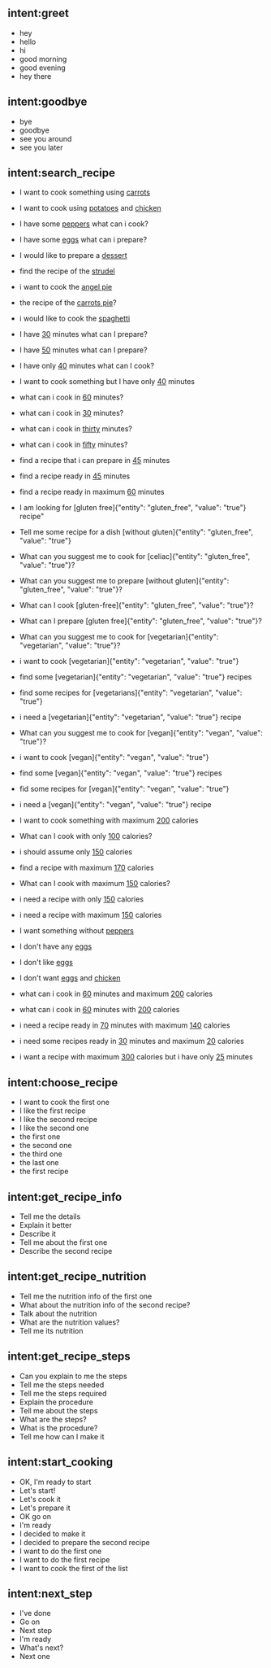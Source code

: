 ## intent:greet
- hey
- hello
- hi
- good morning
- good evening
- hey there

## intent:goodbye
- bye
- goodbye
- see you around
- see you later

## intent:search_recipe
- I want to cook something using [carrots](search_ingredients)
- I want to cook using [potatoes](search_ingredients) and [chicken](search_ingredients)
- I have some [peppers](search_ingredients) what can i cook?
- I have some [eggs](search_ingredients) what can i prepare?

- I would like to prepare a [dessert](search_text)
- find the recipe of the [strudel](search_text)
- i want to cook the [angel pie](search_text)
- the recipe of the [carrots pie](search_text)?
- i would like to cook the [spaghetti](search_text)

- I have [30](max_minutes) minutes what can I prepare?
- I have [50](max_minutes) minutes what can I prepare?
- I have only [40](max_minutes) minutes what can I cook?
- I want to cook something but I have only [40](max_minutes) minutes
- what can i cook in [60](max_minutes) minutes?
- what can i cook in [30](max_minutes) minutes?
- what can i cook in [thirty](max_minutes) minutes?
- what can i cook in [fifty](max_minutes) minutes?
- find a recipe that i can prepare in [45](max_minutes) minutes
- find a recipe ready in [45](max_minutes) minutes
- find a recipe ready in maximum [60](max_minutes) minutes

- I am looking for [gluten free]{"entity": "gluten_free", "value": "true"} recipe"
- Tell me some recipe for a dish [without gluten]{"entity": "gluten_free", "value": "true"}
- What can you suggest me to cook for [celiac]{"entity": "gluten_free", "value": "true"}?
- What can you suggest me to prepare [without gluten]{"entity": "gluten_free", "value": "true"}?
- What can I cook [gluten-free]{"entity": "gluten_free", "value": "true"}?
- What can I prepare [gluten free]{"entity": "gluten_free", "value": "true"}?

- What can you suggest me to cook for [vegetarian]{"entity": "vegetarian", "value": "true"}?
- i want to cook [vegetarian]{"entity": "vegetarian", "value": "true"}
- find some [vegetarian]{"entity": "vegetarian", "value": "true"} recipes
- find some recipes for [vegetarians]{"entity": "vegetarian", "value": "true"}
- i need a [vegetarian]{"entity": "vegetarian", "value": "true"} recipe

- What can you suggest me to cook for [vegan]{"entity": "vegan", "value": "true"}?
- i want to cook [vegan]{"entity": "vegan", "value": "true"}
- find some [vegan]{"entity": "vegan", "value": "true"} recipes
- fid some recipes for [vegan]{"entity": "vegan", "value": "true"}
- i need a [vegan]{"entity": "vegan", "value": "true"} recipe

- I want to cook something with maximum [200](max_calories) calories
- What can I cook with only [100](max_calories) calories?
- i should assume only [150](max_calories) calories
- find a recipe with maximum [170](max_calories) calories
- What can I cook with maximum [150](max_calories) calories?
- i need a recipe with only [150](max_calories) calories
- i need a recipe with maximum [150](max_calories) calories

- I want something without [peppers](avoid_ingredients)
- I don't have any [eggs](avoid_ingredients)
- I don't like [eggs](avoid_ingredients)
- I don't want [eggs](avoid_ingredients) and [chicken](avoid_ingredients)

- what can i cook in [60](max_minutes) minutes and maximum [200](max_calories) calories
- what can i cook in [60](max_minutes) minutes with [200](max_calories) calories
- i need a recipe ready in [70](max_minutes) minutes with maximum [140](max_calories) calories
- i need some recipes ready in [30](max_minutes) minutes and maximum [20](max_calories) calories
- i want a recipe with maximum [300](max_calories) calories but i have only [25](max_minutes) minutes

## intent:choose_recipe
- I want to cook the first one
- I like the first recipe
- I like the second recipe
- I like the second one
- the first one
- the second one
- the third one
- the last one
- the first recipe

## intent:get_recipe_info
- Tell me the details
- Explain it better
- Describe it
- Tell me about the first one
- Describe the second recipe

## intent:get_recipe_nutrition
- Tell me the nutrition info of the first one
- What about the nutrition info of the second recipe?
- Talk about the nutrition
- What are the nutrition values?
- Tell me its nutrition

## intent:get_recipe_steps
- Can you explain to me the steps
- Tell me the steps needed
- Tell me the steps required
- Explain the procedure
- Tell me about the steps
- What are the steps?
- What is the procedure?
- Tell me how can I make it

## intent:start_cooking
- OK, I'm ready to start
- Let's start!
- Let's cook it
- Let's prepare it
- OK go on
- I'm ready
- I decided to make it
- I decided to prepare the second recipe
- I want to do the first one
- I want to do the first recipe
- I want to cook the first of the list

## intent:next_step
- I've done
- Go on
- Next step
- I'm ready
- What's next?
- Next one
